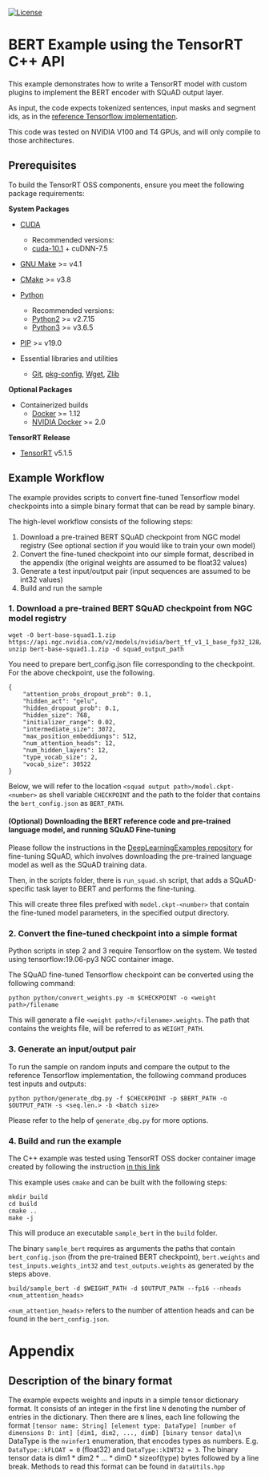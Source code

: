 [![License](https://img.shields.io/badge/License-Apache%202.0-blue.svg)](https://opensource.org/licenses/Apache-2.0)

# BERT Example using the TensorRT C++ API

This example demonstrates how to write a TensorRT model with custom plugins to implement the BERT encoder with SQuAD output layer.

As input, the code expects tokenized sentences, input masks and segment ids, as in the [reference Tensorflow implementation](https://github.com/NVIDIA/DeepLearningExamples/tree/master/TensorFlow/LanguageModeling/BERT).

This code was tested on NVIDIA V100 and T4 GPUs, and will only compile to those architectures.


## Prerequisites

To build the TensorRT OSS components, ensure you meet the following package requirements:

**System Packages**

* [CUDA](https://developer.nvidia.com/cuda-toolkit)
  * Recommended versions:
  * [cuda-10.1](https://developer.nvidia.com/cuda-10.1-download-archive-base) + cuDNN-7.5
 
* [GNU Make](https://ftp.gnu.org/gnu/make/) >= v4.1

* [CMake](https://github.com/Kitware/CMake/releases) >= v3.8

* [Python](<https://www.python.org/downloads/>)
  * Recommended versions:
  * [Python2](https://www.python.org/downloads/release/python-2715/) >= v2.7.15
  * [Python3](https://www.python.org/downloads/release/python-365/) >= v3.6.5

* [PIP](https://pypi.org/project/pip/#history) >= v19.0

* Essential libraries and utilities
  * [Git](https://git-scm.com/downloads), [pkg-config](https://www.freedesktop.org/wiki/Software/pkg-config/), [Wget](https://www.gnu.org/software/wget/faq.html#download), [Zlib](https://zlib.net/)


**Optional Packages**

* Containerized builds
  * [Docker](https://docs.docker.com/install/) >= 1.12
  * [NVIDIA Docker](https://github.com/NVIDIA/nvidia-docker) >= 2.0


**TensorRT Release**

* [TensorRT](https://developer.nvidia.com/nvidia-tensorrt-5x-download) v5.1.5


## Example Workflow

The example provides scripts to convert fine-tuned Tensorflow model checkpoints into a simple binary format that can be read by sample binary.

The high-level workflow consists of the following steps:

1. Download a pre-trained BERT SQuAD checkpoint from NGC model registry (See optional section if you would like to train your own model)
2. Convert the fine-tuned checkpoint into our simple format, described in the appendix (the original weights are assumed to be float32 values)
3. Generate a test input/output pair (input sequences are assumed to be int32 values)
4. Build and run the sample

### 1. Download a pre-trained BERT SQuAD checkpoint from NGC model registry
```
wget -O bert-base-squad1.1.zip https://api.ngc.nvidia.com/v2/models/nvidia/bert_tf_v1_1_base_fp32_128/versions/1/zip
unzip bert-base-squad1.1.zip -d squad_output_path
```

You need to prepare bert_config.json file corresponding to the checkpoint. For the above checkpoint, use the following.

```
{
	"attention_probs_dropout_prob": 0.1,
	"hidden_act": "gelu",
	"hidden_dropout_prob": 0.1,
	"hidden_size": 768,
	"initializer_range": 0.02,
	"intermediate_size": 3072,
	"max_position_embeddiungs": 512,
	"num_attention_heads": 12,
	"num_hidden_layers": 12,
	"type_vocab_size": 2,
	"vocab_size": 30522
}
```

Below, we will refer to the location `<squad output path>/model.ckpt-<number>` as shell variable `CHECKPOINT` and the path to the folder that contains the `bert_config.json` as `BERT_PATH`.


#### (Optional) Downloading the BERT reference code and pre-trained language model, and running SQuAD Fine-tuning

Please follow the instructions in the [DeepLearningExamples repository](https://github.com/NVIDIA/DeepLearningExamples/tree/master/TensorFlow/LanguageModeling/BERT) for fine-tuning SQuAD, which involves downloading the pre-trained language model as well as the SQuAD training data.

Then, in the scripts folder, there is `run_squad.sh` script, that adds a SQuAD-specific task layer to BERT and performs the fine-tuning.

This will create three files prefixed with `model.ckpt-<number>` that contain the fine-tuned model parameters, in the specified output directory.


### 2. Convert the fine-tuned checkpoint into a simple format
Python scripts in step 2 and 3 require Tensorflow on the system. We tested using tensorflow:19.06-py3 NGC container image.

The SQuAD fine-tuned Tensorflow checkpoint can be converted using the following command:

```
python python/convert_weights.py -m $CHECKPOINT -o <weight path>/filename
```

This will generate a file `<weight path>/<filename>.weights`. The path that contains the weights file, will be referred to as `WEIGHT_PATH`.


### 3. Generate an input/output pair

To run the sample on random inputs and compare the output to the reference Tensorflow implementation, the following command produces test inputs and outputs:

```python python/generate_dbg.py -f $CHECKPOINT -p $BERT_PATH -o $OUTPUT_PATH -s <seq.len.> -b <batch size>```

Please refer to the help of `generate_dbg.py` for more options.


### 4. Build and run the example

The C++ example was tested using TensorRT OSS docker container image created by following the instruction [in this link](https://github.com/NVIDIA/TensorRT#setting-up-the-build-environment)

This example uses `cmake` and can be built with the following steps:
```
mkdir build
cd build
cmake ..
make -j
```

This will produce an executable `sample_bert` in the `build` folder.

The binary `sample_bert` requires as arguments the paths that contain `bert_config.json` (from the pre-trained BERT checkpoint), `bert.weights` and `test_inputs.weights_int32` and `test_outputs.weights` as generated by the steps above.

```build/sample_bert -d $WEIGHT_PATH -d $OUTPUT_PATH --fp16 --nheads <num_attention_heads>```

`<num_attention_heads>` refers to the number of attention heads and can be found in the `bert_config.json`.

# Appendix

## Description of the binary format 

The example expects weights and inputs in a simple tensor dictionary format. 
It consists of an integer in the first line `N` denoting the number of entries in the dictionary.
Then there are `N` lines, each line following the format
`[tensor name: String] [element type: DataType] [number of dimensions D: int] [dim1, dim2, ..., dimD] [binary tensor data]\n`
DataType is the `nvinfer1` enumeration, that encodes types as numbers. E.g. `DataType::kFLOAT = 0` (float32) and `DataType::kINT32 = 3`. 
The binary tensor data is dim1 * dim2 * ... * dimD * sizeof(type) bytes followed by a line break.
Methods to read this format can be found in `dataUtils.hpp`
